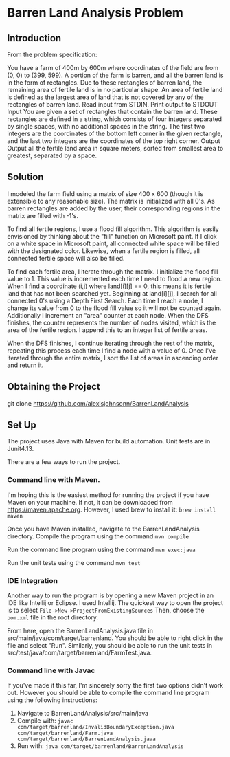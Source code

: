 # Barren Land Analysis Problem

## Introduction 
From the problem specification: 

You have a farm of 400m by 600m where coordinates of the field are from (0, 0) to (399, 599). A portion of the farm is barren, and all the barren land is in the form of rectangles. Due to these rectangles of barren land, the remaining area of fertile land is in no particular shape. An area of fertile land is defined as the largest area of land that is not covered by any of the rectangles of barren land. 
Read input from STDIN. Print output to STDOUT 
Input 
You are given a set of rectangles that contain the barren land. These rectangles are defined in a string, which consists of four integers separated by single spaces, with no additional spaces in the string. The first two integers are the coordinates of the bottom left corner in the given rectangle, and the last two integers are the coordinates of the top right corner. 
Output 
Output all the fertile land area in square meters, sorted from smallest area to greatest, separated by a space. 

## Solution 
I modeled the farm field using a matrix of size 400 x 600 (though it is extensible to any reasonable size). The matrix is initialized with all 0's. As barren rectangles
are added by the user, their corresponding regions in the matrix are filled with -1's. 

To find all fertile regions, I use a flood fill algorithm. This algorithm is easily envisioned by thinking about the "fill" function on Microsoft paint. If I click 
on a white space in Microsoft paint, all connected white space will be filled with the designated color. Likewise, when a fertile region is filled, all connected 
fertile space will also be filled. 

To find each fertile area, I iterate through the matrix. I initialize the flood fill value to 1. This value is incremented each time I need to flood a new region.
When I find a coordinate (i,j) where land[i][j] == 0, this means it is fertile land that has not been searched yet.
Beginning at land[i][j], I search for all connected 0's using a Depth First Search. Each time I reach a node, I change its value from 0 to the flood fill value
so it will not be counted again. Additionally I increment an "area" counter at each node. When the DFS finishes, the counter represents the number of 
nodes visited, which is the area of the fertile region. I append this to an integer list of fertile areas. 

When the DFS finishes, I continue iterating through the rest of the matrix, repeating this process each time I find a node with a value of 0. Once I've 
iterated through the entire matrix, I sort the list of areas in ascending order and return it.

## Obtaining the Project

git clone https://github.com/alexisjohnsonn/BarrenLandAnalysis

## Set Up
The project uses Java with Maven for build automation. Unit tests are in Junit4.13.

There are a few ways to run the project. 
### Command line with Maven. 
I'm hoping this is the easiest method for running the project if you have Maven on 
your machine. If not, it can be downloaded from https://maven.apache.org. However, I used 
brew to install it: 
 ```brew install maven```
 
 Once you have Maven installed, navigate to the BarrenLandAnalysis directory.
 Compile the program using the command 
 ```mvn compile```
 
 Run the command line program using the command
 ```mvn exec:java```
 
 Run the unit tests using the command
 ```mvn test```
 
 ### IDE Integration
 Another way to run the program is by opening a new Maven project in an IDE like Intellij or Eclipse. 
 I used Intellij. The quickest way to open the project is to select 
 ```File->New->ProjectFromExistingSources```
 Then, choose the ```pom.xml``` file in the root directory.
 
 From here, open the BarrenLandAnalysis.java file in src/main/java/com/target/barrenland. You should be able to 
 right click in the file and select "Run". Similarly, you should be able to run the unit tests
 in src/test/java/com/target/barrenland/FarmTest.java.
 
 ### Command line with Javac
 If you've made it this far, I'm sincerely sorry the first two options didn't work out. However you should
 be able to compile the command line program using the following instructions: 
 
 
 1. Navigate to BarrenLandAnalysis/src/main/java
 2. Compile with: 
 ```javac com/target/barrenland/InvalidBoundaryException.java com/target/barrenland/Farm.java com/target/barrenland/BarrenLandAnalysis.java ```
 3. Run with: 
 ```java com/target/barrenland/BarrenLandAnalysis```
